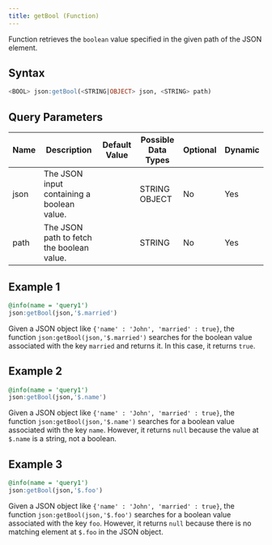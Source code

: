 ```yaml
---
title: getBool (Function)
---
```


Function retrieves the `boolean` value specified in the given path of the JSON element.

## Syntax

```sql
<BOOL> json:getBool(<STRING|OBJECT> json, <STRING> path)
```

## Query Parameters

| Name | Description   | Default Value | Possible Data Types | Optional | Dynamic |
|------|---------------|---------------|---------------------|----------|---------|
| json | The JSON input containing a boolean value. |        | STRING OBJECT    | No       | Yes   |
| path | The JSON path to fetch the boolean value. |          | STRING      | No       | Yes    |

## Example 1

```sql
@info(name = 'query1')
json:getBool(json,'$.married')
```

Given a JSON object like `{'name' : 'John', 'married' : true}`, the function `json:getBool(json,'$.married')` searches for the boolean value associated with the key `married` and returns it. In this case, it returns `true`.

## Example 2

```sql
@info(name = 'query1')
json:getBool(json,'$.name')
```

Given a JSON object like `{'name' : 'John', 'married' : true}`, the function `json:getBool(json,'$.name')` searches for a boolean value associated with the key `name`. However, it returns `null` because the value at `$.name` is a string, not a boolean.

## Example 3

```sql
@info(name = 'query1')
json:getBool(json,'$.foo')
```

Given a JSON object like `{'name' : 'John', 'married' : true}`, the function `json:getBool(json,'$.foo')` searches for a boolean value associated with the key `foo`. However, it returns `null` because there is no matching element at `$.foo` in the JSON object.
